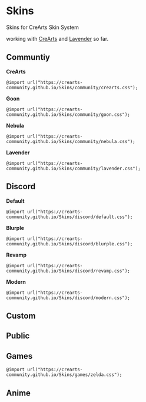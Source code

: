 # Skins
Skins for CreArts Skin System

working with [CreArts](https://github.com/CreArts-Community/CreArts-Discord) and [Lavender](https://github.com/Lavender-Discord/Lavender) so far.

## Communtiy

**CreArts**
```
@import url("https://crearts-community.github.io/Skins/community/crearts.css");
```
**Goon**
```
@import url("https://crearts-community.github.io/Skins/community/goon.css");
```
**Nebula**
```
@import url("https://crearts-community.github.io/Skins/community/nebula.css");
```
**Lavender**
```
@import url("https://crearts-community.github.io/Skins/community/lavender.css");
```

## Discord

**Default**
```
@import url("https://crearts-community.github.io/Skins/discord/default.css");
```
**Blurple**
```
@import url("https://crearts-community.github.io/Skins/discord/blurple.css");
``` 
**Revamp**
```
@import url("https://crearts-community.github.io/Skins/discord/revamp.css");
```
**Modern**
```
@import url("https://crearts-community.github.io/Skins/discord/modern.css");
```

## Custom

## Public

## Games
```
@import url("https://crearts-community.github.io/Skins/games/zelda.css");
```

## Anime
